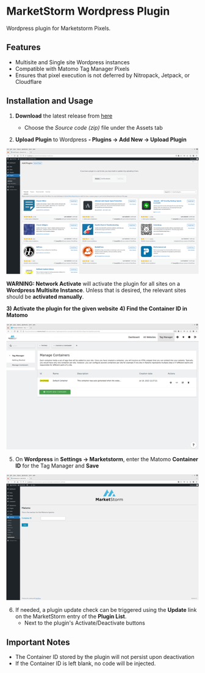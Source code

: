 # MarketStorm Wordpress Plugin

Wordpress plugin for Marketstorm Pixels.

## Features

- Multisite and Single site Wordpress instances
- Compatible with Matomo Tag Manager Pixels
- Ensures that pixel execution is not deferred by Nitropack, Jetpack, or Cloudflare

## Installation and Usage

1) **Download** the latest release from [here](https://github.com/marketstorm-ai/wordpress-plugin/releases/latest)
   - Choose the *Source code (zip)* file under the Assets tab

3) **Upload Plugin** to Wordpress
   **- Plugins -> Add New -> Upload Plugin**


![Wordpress Plugin Upload](/docs/wordpress_upload.png)


**WARNING: Network Activate** will activate the plugin for all sites on a **Wordpress Multisite Instance**. Unless that is desired, the relevant sites should be **activated manually**.

**3) Activate the plugin for the given website**
**4) Find the Container ID in Matomo**

![Matomo Container ID](/docs/container_id.png)

5) On **Wordpress** in **Settings -> Marketstorm**, enter the Matomo **Container ID** for the Tag Manager and **Save**

![Wordpress Settings](/docs/wordpress_settings.png)

6) If needed, a plugin update check can be triggered using the **Update** link on the MarketStorm entry of the **Plugin List**.
   - Next to the plugin's Activate/Deactivate buttons

## Important Notes
- The Container ID stored by the plugin will not persist upon deactivation
- If the Container ID is left blank, no code will be injected.
